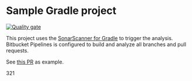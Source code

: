# Sample Gradle project

[![Quality gate](https://sonarcloud.io/api/project_badges/quality_gate?project=sonarsource_sample-gradle-project)](https://sonarcloud.io/dashboard?id=sonarsource_sample-gradle-project)

This project uses the [SonarScanner for Gradle](https://redirect.sonarsource.com/doc/gradle.html) to trigger the analysis. Bitbucket Pipelines is configured to build and analyze all branches and pull requests.

See [this PR](https://bitbucket.org/sonarsource/sample-gradle-project/pull-requests/1) as example.

321
